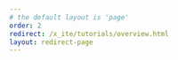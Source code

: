 ```yaml
---
# the default layout is 'page'
order: 2
redirect: /x_ite/tutorials/overview.html
layout: redirect-page
---
```

